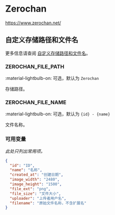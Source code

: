 # Zerochan

<https://www.zerochan.net/>

## 自定义存储路径和文件名

更多信息请查阅 [自定义存储路径和文件名](./index.zh.md/#customizing-storage-path--file-name)。

### ZEROCHAN_FILE_PATH

:material-lightbulb-on: 可选，默认为 `Zerochan`

存储路径。

### ZEROCHAN_FILE_NAME

:material-lightbulb-on: 可选，默认为 `{id} - {name}`

文件名称。

### 可用变量

_此处只列出常用项。_

```json
{
  "id": "ID",
  "name": "名称",
  "created_at": "创建日期",
  "image_width": "2480",
  "image_height": "1500",
  "file_ext": "png",
  "file_size": "文件大小",
  "uploader": "上传者用户名",
  "filename": "原始文件名称，不含扩展名"
}
```
